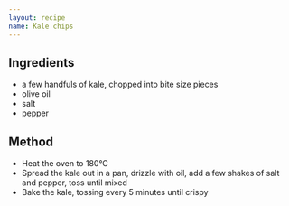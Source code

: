 ```yaml
---
layout: recipe
name: Kale chips
---
```


## Ingredients

- a few handfuls of kale, chopped into bite size pieces
- olive oil
- salt
- pepper

## Method

- Heat the oven to 180&deg;C
- Spread the kale out in a pan, drizzle with oil, add a few shakes of salt and pepper, toss until mixed
- Bake the kale, tossing every 5 minutes until crispy

